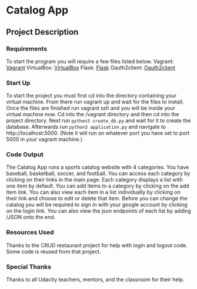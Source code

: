 # Catalog App
## Project Description

### Requirements

To start the program you will require a few files listed below.
Vagrant: [Vagrant](https://www.vagrantup.com/)
VirtualBox: [VirtualBox](https://www.virtualbox.org/wikiDownload_Old_Builds_5_1)
Flask: [Flask](http://flask.pocoo.org/docs/1.0/installation/)
Oauth2client: [Oauth2client](https://oauth2client.readthedocs.io/en/latest/)


### Start Up

To start the project you must first cd into the directory containing
your virtual machine. From there run vagrant up and wait for the files
to install. Once the files are finished run vagrant ssh and you will be
inside your virtual machine now. Cd into the /vagrant directory and then
cd into the project directory. Next run `python3 create_db.py` and wait for
it to create the database. Afterwards run `python3 application.py` and navigate
to http://localhost:5000. (Note it will run on whatever port you have set to
port 5000 in your vagrant machine.)

### Code Output

The Catalog App runs a sports catalog website with 4 categories. You have
baseball, basketball, soccer, and football. You can access each category by
clicking on their links in the main page. Each category displays a list with
one item by default. You can add items to a category by clicking on the
add item link. You can also view each item in a list individually by clicking
on their link and choose to edit or delete that item. Before you can change
the catalog you will be required to sign in with your google account by
clicking on the login link. You can also view the json endpoints of each list
by adding /JSON onto the end.

### Resources Used

Thanks to the CRUD restaurant project for help with login and logout code.
Some code is reused from that project.

### Special Thanks

Thanks to all Udacity teachers, mentors, and the classroom for their help.
